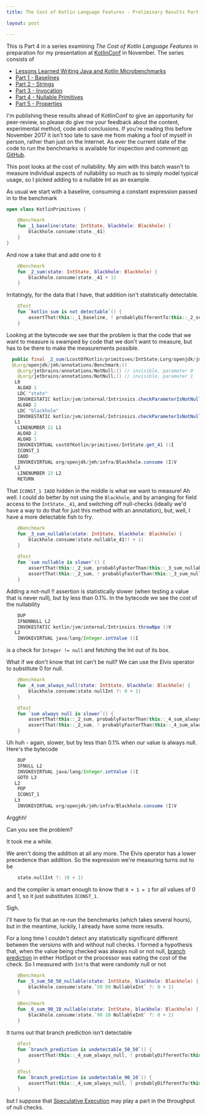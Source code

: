 ```yaml
---
title: The Cost of Kotlin Language Features - Preliminary Results Part 4 - Nullable Primitives

layout: post

---
```

This is Part 4 in a series examining *The Cost of Kotlin Language Features* in preparation for my presentation at [KotlinConf](http://kotlinconf.com) in November. The series consists of 

* [Lessons Learned Writing Java and Kotlin Microbenchmarks](benchmarks.html)
* [Part 1 - Baselines](cost-of-kotlin-preliminary-results-part1-baselines.html)
* [Part 2 - Strings](cost-of-kotlin-preliminary-results-part2-strings.html)
* [Part 3 - Invocation](cost-of-kotlin-preliminary-results-part3-invocation.html)
* [Part 4 - Nullable Primitives](cost-of-kotlin-preliminary-results-part-4-nullable-primitives.html)
* [Part 5 - Properties](cost-of-kotlin-preliminary-results-part-5-properties.html)

I'm publishing these results ahead of KotlinConf to give an opportunity for peer-review, so please do give me your feedback about the content, experimental method, code and conclusions. If you're reading this before November 2017 it isn't too late to save me from making a fool of myself in person, rather than just on the Internet. As ever the current state of the code to run the benchmarks is available for inspection and comment [on GitHub](https://github.com/dmcg/kostings).
 
This post looks at the cost of nullability. My aim with this batch wasn't to measure individual aspects of nullability so much as to simply model typical usage, so I picked adding to a nullable Int as an example.  
   
As usual we start with a baseline, consuming a constant expression passed in to the benchmark

```kotlin
open class KotlinPrimitives {

    @Benchmark
    fun _1_baseline(state: IntState, blackhole: Blackhole) {
        blackhole.consume(state._41)
    }
}
```

And now a take that and add one to it

```kotlin
    @Benchmark
    fun _2_sum(state: IntState, blackhole: Blackhole) {
        blackhole.consume(state._41 + 1)
    }
```

Irritatingly, for the data that I have, that addition isn't statistically detectable.

```kotlin
    @Test
    fun `kotlin sum is not detectable`() {
        assertThat(this::_1_baseline, ! probablyDifferentTo(this::_2_sum))
    }
```

Looking at the bytecode we see that the problem is that the code that we want to measure is swamped by code that we don't want to measure, but has to be there to make the measurements possible.

```java
  public final _2_sum(LcostOfKotlin/primitives/IntState;Lorg/openjdk/jmh/infra/Blackhole;)V
  @Lorg/openjdk/jmh/annotations/Benchmark;()
    @Lorg/jetbrains/annotations/NotNull;() // invisible, parameter 0
    @Lorg/jetbrains/annotations/NotNull;() // invisible, parameter 1
   L0
    ALOAD 1
    LDC "state"
    INVOKESTATIC kotlin/jvm/internal/Intrinsics.checkParameterIsNotNull (Ljava/lang/Object;Ljava/lang/String;)V
    ALOAD 2
    LDC "blackhole"
    INVOKESTATIC kotlin/jvm/internal/Intrinsics.checkParameterIsNotNull (Ljava/lang/Object;Ljava/lang/String;)V
   L1
    LINENUMBER 22 L1
    ALOAD 2
    ALOAD 1
    INVOKEVIRTUAL costOfKotlin/primitives/IntState.get_41 ()I
    ICONST_1
    IADD
    INVOKEVIRTUAL org/openjdk/jmh/infra/Blackhole.consume (I)V
   L2
    LINENUMBER 23 L2
    RETURN
```

That `ICONST_1 IADD` hidden in the middle is what we want to measure! Ah well. I could do better by not using the `Blackhole`, and by arranging for field access to the `IntState._41`, and switching off null-checks (ideally we'd have a way to do that for just this method with an annotation), but, well, I have a more detectable fish to fry.

```kotlin
    @Benchmark
    fun _3_sum_nullable(state: IntState, blackhole: Blackhole) {
        blackhole.consume(state.nullable_41!! + 1)
    }
    
    @Test
    fun `sum nullable is slower`() {
        assertThat(this::_2_sum, probablyFasterThan(this::_3_sum_nullable))
        assertThat(this::_2_sum, ! probablyFasterThan(this::_3_sum_nullable, byAFactorOf = 0.001))
    }    
```

Adding a not-null !! assertion is statistically slower (when testing a value that is never null), but by less than 0.1%. In the bytecode we see the cost of the nullability

```java
    DUP
    IFNONNULL L2
    INVOKESTATIC kotlin/jvm/internal/Intrinsics.throwNpe ()V
   L2
    INVOKEVIRTUAL java/lang/Integer.intValue ()I
```

is a check for `Integer != null` and fetching the Int out of its box.

What if we don't know that Int can't be null? We can use the Elvis operator to substitute 0 for null. 

```kotlin
    @Benchmark
    fun _4_sum_always_null(state: IntState, blackhole: Blackhole) {
        blackhole.consume(state.nullInt ?: 0 + 1)
    }

    @Test
    fun `sum always null is slower`() {
        assertThat(this::_2_sum, probablyFasterThan(this::_4_sum_always_null))
        assertThat(this::_2_sum, ! probablyFasterThan(this::_4_sum_always_null, byAFactorOf = 0.001))
    }
```

Uh huh - again, slower, but by less than 0.1% when our value is always null. Here's the bytecode

```java
    DUP
    IFNULL L2
    INVOKEVIRTUAL java/lang/Integer.intValue ()I
    GOTO L3
   L2
    POP
    ICONST_1
   L3
    INVOKEVIRTUAL org/openjdk/jmh/infra/Blackhole.consume (I)V

```

Argghh! 

Can you see the problem?

It took me a while.

We aren't doing the addition at all any more. The Elvis operator has a lower precedence than addition. So the expression we're measuring turns out to be

```kotlin
    state.nullInt ?: (0 + 1)
```

and the compiler is smart enough to know that `0 + 1 = 1` for all values of 0 and 1, so it just substitutes `ICONST_1`.

Sigh.

I'll have to fix that an re-run the benchmarks (which takes several hours), but in the meantime, luckily, I already have some more results.

For a long time I couldn't detect any statistically significant different between the versions with and without null checks. I formed a hypothesis that, when the value being checked was always null or not null, [branch prediction](https://en.wikipedia.org/wiki/Branch_predictor) in either HotSpot or the processor was eating the cost of the check. So I measured with `Int?`s that were randomly null or not

```kotlin
    @Benchmark
    fun _5_sum_50_50_nullable(state: IntState, blackhole: Blackhole) {
        blackhole.consume(state.`50 50 NullableInt` ?: 0 + 1)
    }

    @Benchmark
    fun _6_sum_90_10_nullable(state: IntState, blackhole: Blackhole) {
        blackhole.consume(state.`90 10 NullableInt` ?: 0 + 1)
    }
```

It turns out that branch prediction isn't detectable

```kotlin
    @Test
    fun `branch_prediction is undetectable_50_50`() {
        assertThat(this::_4_sum_always_null, ! probablyDifferentTo(this::_5_sum_50_50_nullable))
    }

    @Test
    fun `branch_prediction is undetectable_90_10`() {
        assertThat(this::_4_sum_always_null, ! probablyDifferentTo(this::_6_sum_90_10_nullable))
    }
```

but I suppose that [Speculative Execution](https://en.wikipedia.org/wiki/Speculative_execution) may play a part in the throughput of null checks.  









